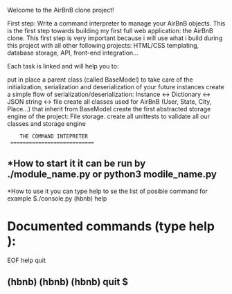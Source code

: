 Welcome to the AirBnB clone project!

First step: Write a command interpreter to manage your AirBnB objects.
This is the first step towards building my first full web application: the AirBnB clone. This first step is very important because i will use what i build during this project with all other following projects: HTML/CSS templating, database storage, API, front-end integration…

Each task is linked and will help you to:

put in place a parent class (called BaseModel) to take care of the initialization, serialization and deserialization of your future instances
create a simple flow of serialization/deserialization: Instance <-> Dictionary <-> JSON string <-> file
create all classes used for AirBnB (User, State, City, Place…) that inherit from BaseModel
create the first abstracted storage engine of the project: File storage.
create all unittests to validate all our classes and storage engine


        THE COMMAND INTEPRETER
     ===========================


*How to start it
it can be run by ./module_name.py or python3 modile_name.py
---------------------------------------------------------------------------------------------
*How to use it
you can type help to se the list of posible command
for example
$./console.py
(hbnb) help

Documented commands (type help <topic>):
========================================
EOF  help  quit

(hbnb)
(hbnb)
(hbnb) quit
$
-------------------------------------------------------------------------------------------------
